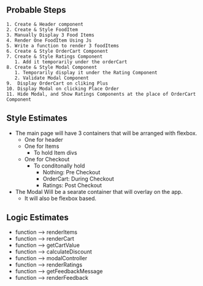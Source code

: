 ## Probable Steps

    1. Create & Header component
    2. Create & Style FoodItem
    3. Manually Display 3 Food Items
    4. Render One FoodItem Using Js
    5. Write a function to render 3 foodItems
    6. Create & Style OrderCart Component
    7. Create & Style Ratings Component
       1. Add it temporarily under the orderCart
    8. Create & Style Modal Component
       1. Temporarily display it under the Rating Component
       2. Validate Modal Component
    9.  Display OrderCart on cliking Plus
    10. Display Modal on clicking Place Order
    11. Hide Modal, and Show Ratings Components at the place of OrderCart Component

## Style Estimates

- The main page will have 3 containers that will be arranged with flexbox.
  - One for header
  - One for Items
    - To hold Item divs
  - One for Checkout
    - To conditonally hold
      - Nothing: Pre Checkout
      - OrderCart: During Checkout
      - Ratings: Post Checkout
- The Modal Will be a searate container that will overlay on the app.
  - It will also be flexbox based.

## Logic Estimates

- function --> renderItems
- function --> renderCart
- function --> getCartValue
- function --> calculateDiscount
- function --> modalController
- function --> renderRatings
- function --> getFeedbackMessage
- function --> renderFeedback
